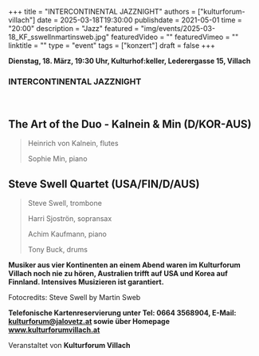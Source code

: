 +++
title = "INTERCONTINENTAL JAZZNIGHT"
authors = ["kulturforum-villach"]
date = 2025-03-18T19:30:00
publishdate = 2021-05-01
time = "20:00"
description = "Jazz"
featured = "img/events/2025-03-18_KF_sswellnmartinsweb.jpg"
featuredVideo = ""
featuredVimeo = ""
linktitle = ""
type = "event"
tags = ["konzert"]
draft = false
+++

**Dienstag, 18. März, 19:30 Uhr, Kulturhof:keller, Lederergasse 15, Villach**

### INTERCONTINENTAL JAZZNIGHT
 
## The Art of the Duo - Kalnein & Min (D/KOR-AUS)
>Heinrich von Kalnein, flutes
>
>Sophie Min, piano
 
## Steve Swell Quartet (USA/FIN/D/AUS)
>Steve Swell, trombone
>
>Harri Sjoströn, sopransax
>
>Achim Kaufmann, piano
>
>Tony Buck, drums

**Musiker aus vier Kontinenten an einem Abend waren im Kulturforum Villach noch nie zu hören, Australien trifft auf USA und Korea auf Finnland. Intensives Musizieren ist garantiert.**

Fotocredits: Steve Swell by Martin Sweb

**Telefonische Kartenreservierung unter Tel: 0664 3568904, E-Mail: kulturforum@jalovetz.at sowie über Homepage www.kulturforumvillach.at**

Veranstaltet von **Kulturforum Villach**
